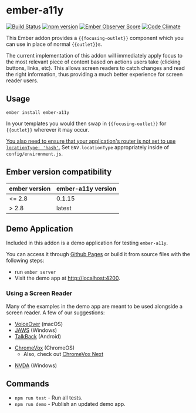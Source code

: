 # ember-a11y
[![Build Status](https://travis-ci.org/ember-a11y/ember-a11y.svg)](https://travis-ci.org/ember-a11y/ember-a11y)
[![npm version](https://badge.fury.io/js/ember-a11y.svg)](http://badge.fury.io/js/ember-a11y)
[![Ember Observer Score](http://emberobserver.com/badges/ember-a11y.svg)](http://emberobserver.com/addons/ember-a11y)
[![Code Climate](https://codeclimate.com/github/ember-a11y/ember-a11y/badges/gpa.svg)](https://codeclimate.com/github/ember-a11y/ember-a11y)

This Ember addon provides a `{{focusing-outlet}}` component which you can use in place of normal `{{outlet}}`s.

The current implementation of this addon will immediately apply focus to the most relevant piece of content based on actions users take (clicking buttons, links, etc). This allows screen readers to catch changes and read the right information, thus providing a much better experience for screen reader users.

## Usage

`ember install ember-a11y`

In your templates you would then swap in `{{focusing-outlet}}` for `{{outlet}}` wherever it may occur.

[You also need to ensure that your application's router is not set to use `locationType: 'hash'`.](https://github.com/ember-a11y/ember-a11y/issues/2) Set `ENV.locationType` appropriately inside of `config/environment.js`.

## Ember version compatibility


| ember version | ember-a11y version | 
|-----|-----|
| <= 2.8 | 0.1.15 |
| > 2.8  | latest  |

## Demo Application

Included in this addon is a demo application for testing `ember-a11y`.

You can access it through [Github Pages](http://ember-a11y.github.io/ember-a11y/) or build it from source
files with the following steps:

* run `ember server`
* Visit the demo app at [http://localhost:4200](http://localhost:4200).

### Using a Screen Reader

Many of the examples in the demo app are meant to be used alongside a screen reader. A few of our suggestions:

* [VoiceOver](http://www.apple.com/accessibility/osx/voiceover/) (macOS)
* [JAWS](http://www.freedomscientific.com/Products/Blindness/JAWS)  (Windows)
* [TalkBack](https://play.google.com/store/apps/details?id=com.google.android.marvin.talkback) (Android)
- [ChromeVox](http://www.chromevox.com/) (ChromeOS)
  + Also, check out [ChromeVox Next](http://www.chromevox.com/next.html)
* [NVDA](http://www.nvaccess.org/) (Windows)

## Commands

* `npm run test` - Run all tests.
* `npm run demo` - Publish an updated demo app.
